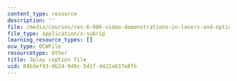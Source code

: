 ```yaml
---
content_type: resource
description: ''
file: /media/courses/res-6-006-video-demonstrations-in-lasers-and-optics-spring-2008/08b3ef939b24940c5d1fd422a637e8fb_nhAfQ_551xo.srt
file_type: application/x-subrip
learning_resource_types: []
ocw_type: OCWFile
resourcetype: Other
title: 3play caption file
uid: 08b3ef93-9b24-940c-5d1f-d422a637e8fb
---
```

